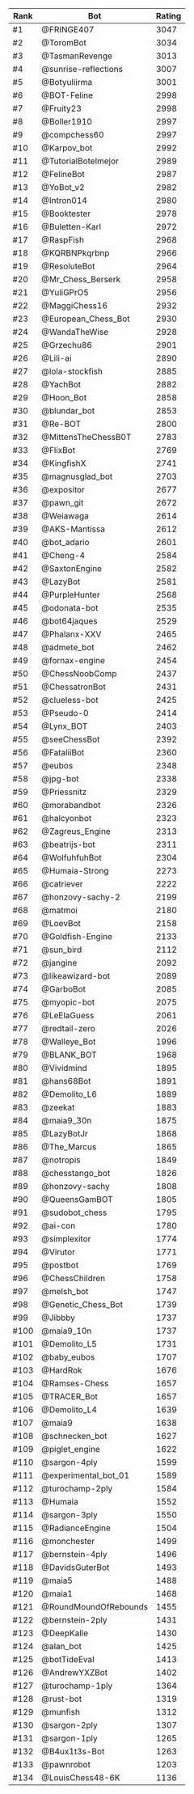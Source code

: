 Rank|Bot|Rating
---|---|---
#1|@FRINGE407|3047
#2|@ToromBot|3034
#3|@TasmanRevenge|3013
#4|@sunrise-reflections|3007
#5|@Botyuliirma|3001
#6|@BOT-Feline|2998
#7|@Fruity23|2998
#8|@Boller1910|2997
#9|@compchess60|2997
#10|@Karpov_bot|2992
#11|@TutorialBotelmejor|2989
#12|@FelineBot|2987
#13|@YoBot_v2|2982
#14|@Intron014|2980
#15|@Booktester|2978
#16|@Buletten-Karl|2972
#17|@RaspFish|2968
#18|@KQRBNPkqrbnp|2966
#19|@ResoluteBot|2964
#20|@Mr_Chess_Berserk|2958
#21|@YuliGPrO5|2956
#22|@MaggiChess16|2932
#23|@European_Chess_Bot|2930
#24|@WandaTheWise|2928
#25|@Grzechu86|2901
#26|@Lili-ai|2890
#27|@lola-stockfish|2885
#28|@YachBot|2882
#29|@Hoon_Bot|2858
#30|@blundar_bot|2853
#31|@Re-BOT|2800
#32|@MittensTheChessB0T|2783
#33|@FlixBot|2769
#34|@KingfishX|2741
#35|@magnusglad_bot|2703
#36|@expositor|2677
#37|@pawn_git|2672
#38|@Weiawaga|2614
#39|@AKS-Mantissa|2612
#40|@bot_adario|2601
#41|@Cheng-4|2584
#42|@SaxtonEngine|2582
#43|@LazyBot|2581
#44|@PurpleHunter|2568
#45|@odonata-bot|2535
#46|@bot64jaques|2529
#47|@Phalanx-XXV|2465
#48|@admete_bot|2462
#49|@fornax-engine|2454
#50|@ChessNoobComp|2437
#51|@ChessatronBot|2431
#52|@clueless-bot|2425
#53|@Pseudo-0|2414
#54|@Lynx_BOT|2403
#55|@seeChessBot|2392
#56|@FataliiBot|2360
#57|@eubos|2348
#58|@jpg-bot|2338
#59|@Priessnitz|2329
#60|@morabandbot|2326
#61|@halcyonbot|2323
#62|@Zagreus_Engine|2313
#63|@beatrijs-bot|2311
#64|@WolfuhfuhBot|2304
#65|@Humaia-Strong|2273
#66|@catriever|2222
#67|@honzovy-sachy-2|2199
#68|@matmoi|2180
#69|@LoevBot|2158
#70|@Goldfish-Engine|2133
#71|@sun_bird|2112
#72|@jangine|2092
#73|@likeawizard-bot|2089
#74|@GarboBot|2085
#75|@myopic-bot|2075
#76|@LeElaGuess|2061
#77|@redtail-zero|2026
#78|@Walleye_Bot|1996
#79|@BLANK_BOT|1968
#80|@Vividmind|1895
#81|@hans68Bot|1891
#82|@Demolito_L6|1889
#83|@zeekat|1883
#84|@maia9_30n|1875
#85|@LazyBotJr|1868
#86|@The_Marcus|1865
#87|@notropis|1849
#88|@chesstango_bot|1826
#89|@honzovy-sachy|1808
#90|@QueensGamBOT|1805
#91|@sudobot_chess|1795
#92|@ai-con|1780
#93|@simplexitor|1774
#94|@Virutor|1771
#95|@postbot|1769
#96|@ChessChildren|1758
#97|@melsh_bot|1747
#98|@Genetic_Chess_Bot|1739
#99|@Jibbby|1737
#100|@maia9_10n|1737
#101|@Demolito_L5|1731
#102|@baby_eubos|1707
#103|@HardRok|1676
#104|@Ramses-Chess|1657
#105|@TRACER_Bot|1657
#106|@Demolito_L4|1639
#107|@maia9|1638
#108|@schnecken_bot|1627
#109|@piglet_engine|1622
#110|@sargon-4ply|1599
#111|@experimental_bot_01|1589
#112|@turochamp-2ply|1584
#113|@Humaia|1552
#114|@sargon-3ply|1550
#115|@RadianceEngine|1504
#116|@monchester|1499
#117|@bernstein-4ply|1496
#118|@DavidsGuterBot|1493
#119|@maia5|1488
#120|@maia1|1468
#121|@RoundMoundOfRebounds|1455
#122|@bernstein-2ply|1431
#123|@DeepKalle|1430
#124|@alan_bot|1425
#125|@botTideEval|1413
#126|@AndrewYXZBot|1402
#127|@turochamp-1ply|1364
#128|@rust-bot|1319
#129|@munfish|1312
#130|@sargon-2ply|1307
#131|@sargon-1ply|1265
#132|@B4ux1t3s-Bot|1263
#133|@pawnrobot|1203
#134|@LouisChess48-6K|1136
